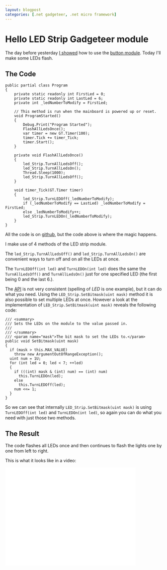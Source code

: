 ```yaml
---
layout: blogpost
categories: [.net gadgeteer, .net micro framework]
---
```

Hello LED Strip Gadgeteer module
================================

The day before yesterday [I showed](http://steen.hulthin.dk/blog/hello-gadgeteer-button-module) how to use the [button module](https://www.ghielectronics.com/catalog/product/274). Today I'll make some LEDs flash. 

The Code
--------

    public partial class Program
    {
        private static readonly int FirstLed = 0;
        private static readonly int LastLed = 6;
        private int _ledNumberToModify = FirstLed;

        // This method is run when the mainboard is powered up or reset.   
        void ProgramStarted()
        {
            Debug.Print("Program Started");
            FlashAllLedsOnce();
            var timer = new GT.Timer(100);
            timer.Tick += timer_Tick;
            timer.Start();
        }

        private void FlashAllLedsOnce()
        {
            led_Strip.TurnAllLedsOff();
            led_Strip.TurnAllLedsOn();
            Thread.Sleep(1000);
            led_Strip.TurnAllLedsOff();
        }

        void timer_Tick(GT.Timer timer)
        {
            led_Strip.TurnLEDOff(_ledNumberToModify);
            if (_ledNumberToModify == LastLed) _ledNumberToModify = FirstLed;
            else _ledNumberToModify++;
            led_Strip.TurnLEDOn(_ledNumberToModify);
        }
    }

All the code is on [github](https://github.com/steenhulthin/HelloLedStripModule), but the code above is where the magic happens. 

I make use of 4 methods of the LED strip module. 

The `led_Strip.TurnAllLedsOff()` and `led_Strip.TurnAllLedsOn()` are convenient ways to turn off and on all the LEDs at once. 

The `TurnLEDOff(int led)` and `TurnLEDOn(int led)` does the same the `TurnAllLedsOff()` and `TurnAllLedsOn()` just for one specified LED (the first being 0 and the last 6.). 

The [API](http://en.wikipedia.org/wiki/Application_programming_interface) is not very consistent (spelling of *LED* is one example), but it can do what you need. Using the `LED_Strip.SetBitmask(uint mask)` method it is also possible to set multiple LEDs at once. However a look at the implementation of `LED_Strip.SetBitmask(uint mask)` reveals the following code:

    /// <summary>
    /// Sets the LEDs on the module to the value passed in.
    /// 
    /// </summary>
    /// <param name="mask">The bit mask to set the LEDs to.</param>
    public void SetBitmask(uint mask)
    {
      if (mask > this.MAX_VALUE)
        throw new ArgumentOutOfRangeException();
      uint num = 1U;
      for (int led = 0; led < 7; ++led)
      {
        if (((int) mask & (int) num) == (int) num)
          this.TurnLEDOn(led);
        else
          this.TurnLEDOff(led);
        num <<= 1;
      }
    }

So we can see that internally `LED_Strip.SetBitmask(uint mask)` is using `TurnLEDOff(int led)` and `TurnLEDOn(int led)`, so again you can do what you need with just those two methods.

The Result
----------

The code flashes all LEDs once and then continues to flash the lights one by one from left to right. 

This is what it looks like in a video:

<iframe width="420" height="315" src="//www.youtube.com/embed/dqrdS6rsC1o" frameborder="0" allowfullscreen></iframe>

